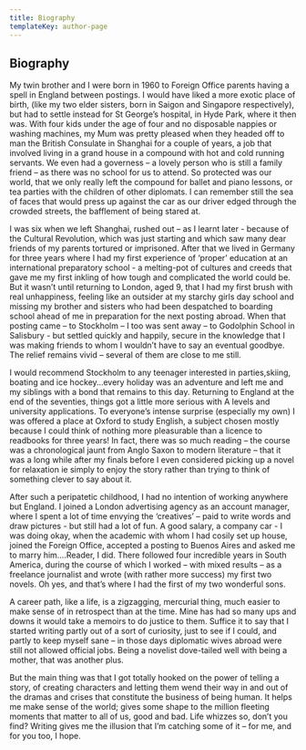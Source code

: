 ```yaml
---
title: Biography
templateKey: author-page
---
```


## Biography

My twin brother and I were born in 1960 to Foreign Office parents having a spell in England between postings. I would have liked a more exotic place of birth, (like my two elder sisters, born in Saigon and Singapore respectively), but had to settle instead for St George’s hospital, in Hyde Park, where it then was. With four kids under the age of four and no disposable nappies or washing machines, my Mum was pretty pleased when they headed off to man the British Consulate in Shanghai for a couple of years, a job that involved living in a grand house in a compound with hot and cold running servants. We even had a governess – a lovely person who is still a family friend – as there was no school for us to attend. So protected was our world, that we only really left the compound for ballet and piano lessons, or tea parties with the children of other diplomats. I can remember still the sea of faces that would press up against the car as our driver edged through the crowded streets, the bafflement of being stared at.

I was six when we left Shanghai, rushed out – as I learnt later - because of the Cultural Revolution, which was just starting and which saw many dear friends of my parents tortured or imprisoned. After that we lived in Germany for three years where I had my first experience of ‘proper’ education at an international preparatory school - a melting-pot of cultures and creeds that gave me my first inkling of how tough and complicated the world could be. But it wasn’t until returning to London, aged 9, that I had my first brush with real unhappiness, feeling like an outsider at my starchy girls day school and missing my brother and sisters who had been despatched to boarding school ahead of me in preparation for the next posting abroad. When that posting came – to Stockholm – I too was sent away – to Godolphin School in Salisbury - but settled quickly and happily, secure in the knowledge that I was making friends to whom I wouldn’t have to say an eventual goodbye. The relief remains vivid – several of them are close to me still.

I would recommend Stockholm to any teenager interested in parties,skiing, boating and ice hockey…every holiday was an adventure and left me and my siblings with a bond that remains to this day. Returning to England at the end of the seventies, things got a little more serious with A levels and university applications. To everyone’s intense surprise (especially my own) I was offered a place at Oxford to study English, a subject chosen mostly because I could think of nothing more pleasurable than a licence to readbooks for three years! In fact, there was so much reading – the course was a chronological jaunt from Anglo Saxon to modern literature – that it was a long while after my finals before I even considered picking up a novel for relaxation ie simply to enjoy the story rather than trying to think of something clever to say about it.

After such a peripatetic childhood, I had no intention of working anywhere but England. I joined a London advertising agency as an account manager, where I spent a lot of time envying the ‘creatives’ – paid to write words and draw pictures - but still had a lot of fun. A good salary, a company car - I was doing okay, when the academic with whom I had cosily set up house, joined the Foreign Office, accepted a posting to Buenos Aires and asked me to marry him….Reader, I did. There followed four incredible years in South America, during the course of which I worked – with mixed results – as a freelance journalist and wrote (with rather more success) my first two novels. Oh yes, and that’s where I had the first of my two wonderful sons.

A career path, like a life, is a zigzagging, mercurial thing, much easier to make sense of in retrospect than at the time. Mine has had so many ups and downs it would take a memoirs to do justice to them. Suffice it to say that I started writing partly out of a sort of curiosity, just to see if I could, and partly to keep myself sane – in those days diplomatic wives abroad were still not allowed official jobs. Being a novelist dove-tailed well with being a mother, that was another plus.

But the main thing was that I got totally hooked on the power of telling a story, of creating characters and letting them wend their way in and out of the dramas and crises that constitute the business of being human. It helps me make sense of the world; gives some shape to the million fleeting moments that matter to all of us, good and bad. Life whizzes so, don’t you find? Writing gives me the illusion that I’m catching some of it – for me, and for you too, I hope.
